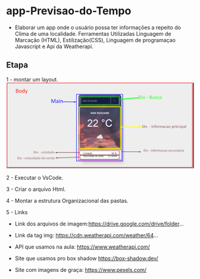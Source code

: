 # app-Previsao-do-Tempo
- Elaborar um app  onde o usuário possa ter  informações a repeito do Clima  de uma localidade.
Ferramentas Utilizadas Linguagem de Marcação (HTML), Estilização(CSS), Linguagem de programaçao Javascript e Api da Weatherapi.

## Etapa
1 - montar um layout.
![alt text](imagens/layout.png)

2 - Executar o VsCode. 

3 - Criar o arquivo Html. 

4 - Montar a estrutura Organizacional das pastas.

  
5 - Links
- Link dos arquivos de imagem:https://drive.google.com/drive/folder...

- Link da tag img:  https://cdn.weatherapi.com/weather/64...

- API que usamos na aula: https://www.weatherapi.com/

- Site que usamos pro box shadow  https://box-shadow.dev/

- Site com imagens de graça: https://www.pexels.com/

